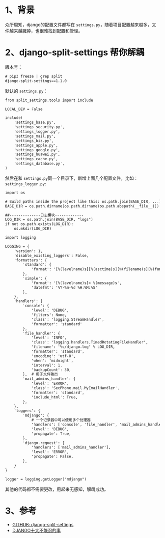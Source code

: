 # 1、背景
众所周知，django的配置文件都写在 `settings.py`，随着项目配置越来越多，文件越来越臃肿，也很难找到配置和管理。

# 2、django-split-settings 帮你解耦
版本号：
```dtd
# pip3 freeze | grep split
django-split-settings==1.1.0
```

默认的 `settings.py`：
```dtd
from split_settings.tools import include

LOCAL_DEV = False

include(
    'settings_base.py',
    'settings_security.py',
    'settings_logger.py',
    'settings_mail.py',
    'settings_biz.py',
    'settings_apple.py',
    'settings_google.py',
    'settings_huawei.py',
    'settings_cache.py',
    'settings_database.py',
)
```

然后在和 `settings.py`同一个目录下，新增上面几个配置文件，比如：`settings_logger.py`:
```dtd
import os

# Build paths inside the project like this: os.path.join(BASE_DIR, ...)
BASE_DIR = os.path.dirname(os.path.dirname(os.path.abspath(__file__)))

##--------------日志模块-------------
LOG_DIR = os.path.join(BASE_DIR, "logs")
if not os.path.exists(LOG_DIR):
    os.mkdir(LOG_DIR)

import logging

LOGGING = {
    'version': 1,
    'disable_existing_loggers': False,
    'formatters': {
        'standard': {
            'format': '[%(levelname)s][%(asctime)s][%(filename)s][%(funcName)s][%(lineno)d] > %(message)s'
        },
        'simple': {
            'format': '[%(levelname)s]> %(message)s',
            'datefmt': '%Y-%m-%d %H:%M:%S'
        },
    },
    'handlers': {
        'console': {
            'level': 'DEBUG',
            'filters': None,
            'class': 'logging.StreamHandler',
            'formatter': 'standard'
        },
        'file_handler': {
            'level': 'INFO',
            'class': 'logging.handlers.TimedRotatingFileHandler',
            'filename': '%s/django.log' % LOG_DIR,
            'formatter': 'standard',
            'encoding': 'utf-8',
            'when': 'midnight',
            'interval': 1,
            'backupCount': 30,
        },  # 用于文件输出
        'mail_admins_handler': {
            'level': 'ERROR',
            'class': 'SecPhone.mail.MyEmailHandler',
            'formatter': 'standard',
            'include_html': True,
        },
    },
    'loggers': {
        'mdjango': {
            # 一个记录器中可以使用多个处理器
            'handlers': ['console', 'file_handler', 'mail_admins_handler'],
            'level': 'DEBUG',
            'propagate': True,
        },
        'django.request': {
            'handlers': ['mail_admins_handler'],
            'level': 'ERROR',
            'propagate': False,
        },
    }
}

logger = logging.getLogger("mdjango")

```
其他的代码都不需要更改，用起来无感知，解耦成功。

# 3、参考
* [GITHUB: django-split-settings](https://github.com/sobolevn/django-split-settings)
* [DJANGO十大不能忍的事](https://www.toptal.com/django/django-top-10-mistakes)